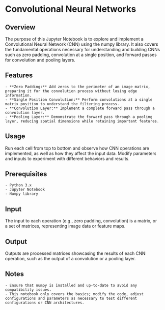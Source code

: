 # Convolutional Neural Networks

## Overview
The purpose of this Jupyter Notebook is to explore and implement a Convolutional Neural Network (CNN) using the numpy library. It also covers the fundamental operations necessary for understanding and building CNNs such as zero padding, convolution at a single position, and forward passes for convolution and pooling layers.

## Features
    - **Zero Padding:** Add zeros to the perimeter of an image matrix, preparing it for the convolution process without losing edge information.
    - **Single Position Convolution:** Perform convolutions at a single matrix position to understand the filtering process.
    - **Convolution Layer:** Implement a complete forward pass through a convolution layer.
    - **Pooling Layer:** Demonstrate the forward pass through a pooling layer, reducing spatial dimensions while retaining important features.

## Usage
Run each cell from top to bottom and observe how CNN operations are implemented, as well as how they affect the input data. Modify parameters and inputs to experiment with different behaviors and results.

## Prerequisites
    - Python 3.x
    - Jupyter Notebook
    - Numpy library

## Input
The input to each operation (e.g., zero padding, convolution) is a matrix, or a set of matrices, representing image data or feature maps.

## Output
Outputs are processed matrices showcasing the results of each CNN operation, such as the output of a convolution or a pooling layer.

## Notes
    - Ensure that numpy is installed and up-to-date to avoid any compatibility issues.
    - This notebook only covers the basics; modify the code, adjust configurations and parameters as necessary to test different configurations or CNN architectures.